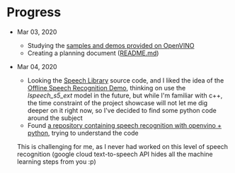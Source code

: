 # Progress

- Mar 03, 2020
    - Studying the [samples and demos provided on OpenVINO](https://docs.openvinotoolkit.org/latest/_inference_engine_samples_speech_libs_and_demos_Offline_speech_recognition_demo.html)
    - Creating a planning document ([README.md](README.md))

- Mar 04, 2020
    - Looking the [Speech Library](https://docs.openvinotoolkit.org/latest/_inference_engine_samples_speech_libs_and_demos_Speech_library.html) source code, and I liked the idea of the [Offline Speech Recognition Demo](https://docs.openvinotoolkit.org/latest/_inference_engine_samples_speech_libs_and_demos_Offline_speech_recognition_demo.html), thinking on use the *lspeech_s5_ext* model in the future, but while I'm familiar with c++, the time constraint of the project showcase will not let me dig deeper on it right now, so I've decided to find some python code around the subject
    - Found [a repository containing speech recognition with openvino + python](https://github.com/meshaun9/openvino_speech_recognition), trying to understand the code

    This is challenging for me, as I never had worked on this level of speech recognition (google cloud text-to-speech API hides all the machine learning steps from you :p)
